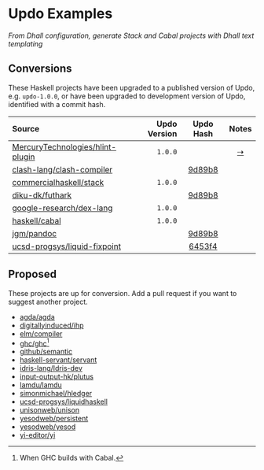 # Updo Examples

_From Dhall configuration, generate Stack and Cabal projects with Dhall text templating_

## Conversions

These Haskell projects have been upgraded to a published version of Updo, e.g.
`updo-1.0.0`, or have been upgraded to development version of Updo, identified
with a commit hash.

| Source | Updo Version | Updo Hash | Notes |
| :- | -:| :-: | :-: |
| [MercuryTechnologies/hlint-plugin](https://github.com/up-do/hlint-plugin) | `1.0.0` | | [⇢](/hlint-plugin.md) |
| [clash-lang/clash-compiler](https://github.com/up-do/clash-compiler) | | [9d89b8](https://github.com/cabalism/updo/commit/9d89b85a54e49fd0c7a29342cf5b98de2529f588) | |
| [commercialhaskell/stack](https://github.com/up-do/stack) | `1.0.0` | | |
| [diku-dk/futhark](https://github.com/up-do/futhark) | | [9d89b8](https://github.com/cabalism/updo/commit/9d89b85a54e49fd0c7a29342cf5b98de2529f588) | |
| [google-research/dex-lang](https://github.com/up-do/dex-lang) | `1.0.0` | | |
| [haskell/cabal](https://github.com/up-do/cabal) | `1.0.0` | | |
| [jgm/pandoc](https://github.com/up-do/pandoc) | | [9d89b8](https://github.com/cabalism/updo/commit/9d89b85a54e49fd0c7a29342cf5b98de2529f588) | |
| [ucsd-progsys/liquid-fixpoint](https://github.com/up-do/liquid-fixpoint) | | [6453f4](https://github.com/cabalism/updo/commit/6453f4b8a74f9ca665ff3d21644b1b9284a87a55) | |

## Proposed

These projects are up for conversion. Add a pull request if you want to suggest
another project.

* [agda/agda](https://github.com/agda/agda)
* [digitallyinduced/ihp](https://github.com/digitallyinduced/ihp)
* [elm/compiler](https://github.com/elm/compiler)
* [ghc/ghc](https://github.com/ghc/ghc)[^1]
* [github/semantic](https://github.com/github/semantic)
* [haskell-servant/servant](https://github.com/haskell-servant/servant)
* [idris-lang/Idris-dev](https://github.com/idris-lang/Idris-dev)
* [input-output-hk/plutus](https://github.com/input-output-hk/plutus)
* [lamdu/lamdu](https://github.com/lamdu/lamdu)
* [simonmichael/hledger](https://github.com/simonmichael/hledger)
* [ucsd-progsys/liquidhaskell](https://github.com/ucsd-progsys/liquidhaskell)
* [unisonweb/unison](https://github.com/unisonweb/unison/)
* [yesodweb/persistent](https://github.com/yesodweb/persistent)
* [yesodweb/yesod](https://github.com/yesodweb/yesod)
* [yi-editor/yi](https://github.com/yi-editor/yi)

[^1]: When GHC builds with Cabal.
